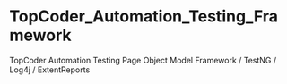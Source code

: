 # TopCoder_Automation_Testing_Framework
TopCoder Automation Testing Page Object Model Framework / TestNG / Log4j / ExtentReports 
